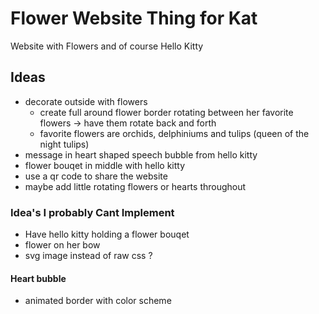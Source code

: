 # Flower Website Thing for Kat

Website with Flowers and of course Hello Kitty

## Ideas

- decorate outside with flowers
  - create full around flower border rotating between her favorite flowers -> have them rotate back and forth
  - favorite flowers are orchids, delphiniums and tulips (queen of the night tulips)
- message in heart shaped speech bubble from hello kitty
- flower bouqet in middle with hello kitty
- use a qr code to share the website
- maybe add little rotating flowers or hearts throughout

### Idea's I probably Cant Implement

- Have hello kitty holding a flower bouqet
- flower on her bow
- svg image instead of raw css ?

#### Heart bubble

- animated border with color scheme